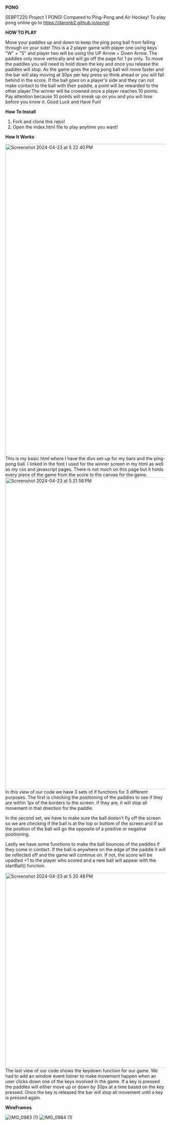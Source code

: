 **PONG**

SEBPT220 Project 1 PONG!
Compared to Ping-Pong and Air Hockey!
To play pong online go to https://daronb2.github.io/pong/


**HOW TO PLAY**

Move your paddles up and down to keep the ping pong ball from falling through on your side! This is a 2 player game with player one using keys "W" + "S" and player two will be using the UP Arrow + Down Arrow. The paddles only move vertically and will go off the page for 1 px only. To move the paddles you will need to hold down the key and once you release the paddles will stop. As the game goes the ping pong ball will move faster and the bar will stay moving at 30px per key press so think ahead or you will fall behind in the score. If the ball goes on a player's side and they can not make contact to the ball with their paddle, a point will be rewarded to the other player.The winner will be crowned once a player reaches 10 points. Pay attention because 10 points will sneak up on you and you will lose before you know it. Good Luck and Have Fun!

**How To Install**

1. Fork and clone this repo!
2. Open the index.html file to play anytime you want!

**How It Works**

<img width="980" alt="Screenshot 2024-04-23 at 5 22 40 PM" src="https://github.com/DaRonB2/pong/assets/160679308/b611a1e5-c350-4a46-9202-330e3ccc7060">
This is my basic html where I have the divs set-up for my bars and the ping-pong ball. I linked in the font I used for the winner screen in my html as well as my css and javascript pages. There is not much on this page but it holds every piece of the game from the score to the canvas for the game.

<img width="980" alt="Screenshot 2024-04-23 at 5 21 58 PM" src="https://github.com/DaRonB2/pong/assets/160679308/b186d563-3378-4335-ba43-f8ec9570d71a">
In this view of our code we have 3 sets of if functions for 3 different purposes. The first is checking the positioning of the paddles to see if they are within 1px of the borders to the screen. If they are, it will stop all movement in that direction for the paddle. 

In the second set, we have to make sure the ball doesn't fly off the screen so we are checking if the ball is at the top or bottom of the screen and if so the position of the ball will go the opposite of a positive or negative positioning. 

Lastly we have some functions to make the ball bounces of the paddles if they come in contact. If the ball is anywhere on the edge of the paddle it will be reflected off and the game will continue on. If not, the score will be upadted +1 to the player who scored and a new ball will appear with the startBall() function.

<img width="613" alt="Screenshot 2024-04-23 at 5 20 48 PM" src="https://github.com/DaRonB2/pong/assets/160679308/184b5aae-ab07-4072-b748-3858f74db282">
The last view of our code shows the keydown function for our game. We had to add an window event listner to make movement happen when an user clicks down one of the keys involved in the game. If a key is pressed the paddles will either move up or down by 30px at a time based on the key pressed. Once the key is released the bar will stop all movement until a key is pressed again.

**WireFrames**

![IMG_0983 (1)](https://github.com/DaRonB2/pong/assets/160679308/f88cd0b1-4038-4942-928d-a2784a1d35a5)
![IMG_0984 (1)](https://github.com/DaRonB2/pong/assets/160679308/6475c8b3-05b6-441b-9515-9aedeb205c30)
